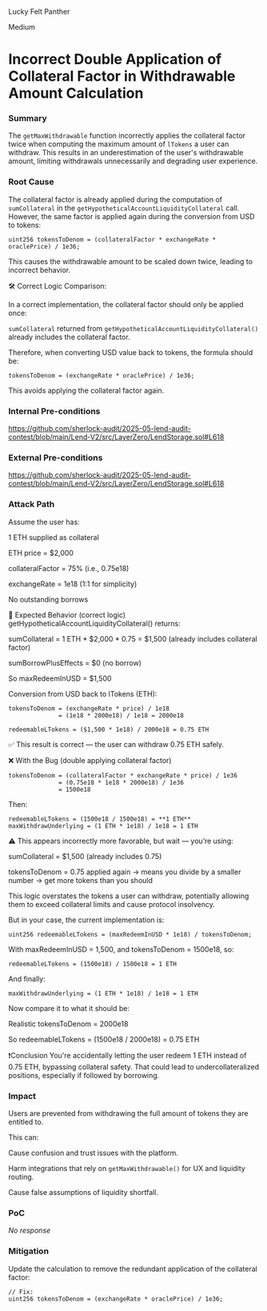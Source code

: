Lucky Felt Panther

Medium

# Incorrect Double Application of Collateral Factor in Withdrawable Amount Calculation

### Summary

The `getMaxWithdrawable` function incorrectly applies the collateral factor twice when computing the maximum amount of `lTokens` a user can withdraw. This results in an underestimation of the user's withdrawable amount, limiting withdrawals unnecessarily and degrading user experience.

### Root Cause

The collateral factor is already applied during the computation of `sumCollateral` in the `getHypotheticalAccountLiquidityCollateral` call. However, the same factor is applied again during the conversion from USD to tokens:

```solidity
uint256 tokensToDenom = (collateralFactor * exchangeRate * oraclePrice) / 1e36;
```
This causes the withdrawable amount to be scaled down twice, leading to incorrect behavior.



🛠️ Correct Logic Comparison:

In a correct implementation, the collateral factor should only be applied once:

`sumCollateral` returned from `getHypotheticalAccountLiquidityCollateral()` already includes the collateral factor.

Therefore, when converting USD value back to tokens, the formula should be:

```solidity
tokensToDenom = (exchangeRate * oraclePrice) / 1e36;
```
This avoids applying the collateral factor again.

### Internal Pre-conditions

https://github.com/sherlock-audit/2025-05-lend-audit-contest/blob/main/Lend-V2/src/LayerZero/LendStorage.sol#L618

### External Pre-conditions

https://github.com/sherlock-audit/2025-05-lend-audit-contest/blob/main/Lend-V2/src/LayerZero/LendStorage.sol#L618

### Attack Path

Assume the user has:

1 ETH supplied as collateral

ETH price = $2,000

collateralFactor = 75% (i.e., 0.75e18)

exchangeRate = 1e18 (1:1 for simplicity)

No outstanding borrows

🧮 Expected Behavior (correct logic)
getHypotheticalAccountLiquidityCollateral() returns:

sumCollateral = 1 ETH * $2,000 * 0.75 = $1,500 (already includes collateral factor)

sumBorrowPlusEffects = $0 (no borrow)

So maxRedeemInUSD = $1,500

Conversion from USD back to lTokens (ETH):

```solidity
tokensToDenom = (exchangeRate * price) / 1e18
              = (1e18 * 2000e18) / 1e18 = 2000e18

redeemableLTokens = ($1,500 * 1e18) / 2000e18 = 0.75 ETH
```
✅ This result is correct — the user can withdraw 0.75 ETH safely.




❌ With the Bug (double applying collateral factor)
```solidity
tokensToDenom = (collateralFactor * exchangeRate * price) / 1e36
              = (0.75e18 * 1e18 * 2000e18) / 1e36
              = 1500e18
```
Then:

```solidity
redeemableLTokens = (1500e18 / 1500e18) = **1 ETH**
maxWithdrawUnderlying = (1 ETH * 1e18) / 1e18 = 1 ETH
```
⚠️ This appears incorrectly more favorable, but wait — you’re using:

sumCollateral = $1,500 (already includes 0.75)

tokensToDenom = 0.75 applied again → means you divide by a smaller number → get more tokens than you should

This logic overstates the tokens a user can withdraw, potentially allowing them to exceed collateral limits and cause protocol insolvency.

But in your case, the current implementation is:

```solidity
uint256 redeemableLTokens = (maxRedeemInUSD * 1e18) / tokensToDenom;
```
With maxRedeemInUSD = 1,500, and tokensToDenom = 1500e18, so:

```solidity
redeemableLTokens = (1500e18) / 1500e18 = 1 ETH
```
And finally:

```solidity
maxWithdrawUnderlying = (1 ETH * 1e18) / 1e18 = 1 ETH
```
Now compare it to what it should be:

Realistic tokensToDenom = 2000e18

So redeemableLTokens = (1500e18 / 2000e18) = 0.75 ETH

❗️Conclusion
You're accidentally letting the user redeem 1 ETH instead of 0.75 ETH, bypassing collateral safety. That could lead to undercollateralized positions, especially if followed by borrowing.

### Impact

Users are prevented from withdrawing the full amount of tokens they are entitled to.

This can:

Cause confusion and trust issues with the platform.

Harm integrations that rely on `getMaxWithdrawable()` for UX and liquidity routing.

Cause false assumptions of liquidity shortfall.

### PoC

_No response_

### Mitigation

Update the calculation to remove the redundant application of the collateral factor:

```solidity
// Fix:
uint256 tokensToDenom = (exchangeRate * oraclePrice) / 1e36;
```